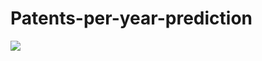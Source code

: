 # Patents-per-year-prediction

![](https://www.researchgate.net/publication/339434526/figure/fig17/AS:963443439984663@1606714224365/Map-of-patent-applications-filed-in-various-jurisdictions.png)
